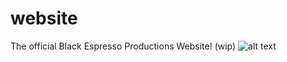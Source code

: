# website
The official Black Espresso Productions Website! (wip)
![alt text](https://blackespresso.productions/resources/BE.png)
